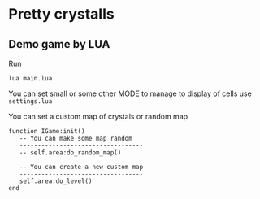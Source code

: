 # Pretty crystalls
## Demo game by LUA

Run
```
lua main.lua 
```

You can set small or some other MODE to manage to display of cells use `settings.lua`


You can set a custom map of crystals or random map
```
function IGame:init()
   -- You can make some map random
   ----------------------------------
   -- self.area:do_random_map()

   -- You can create a new custom map
   ----------------------------------
   self.area:do_level()
end
```